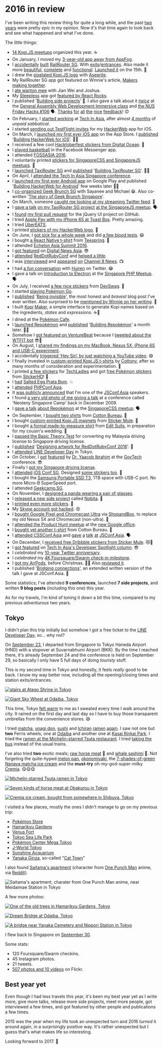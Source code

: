 2016 in review
===

I've been writing this review thing for quite a long while, and the past [two](/blog/2014/12/2014-in-review/) [years](/blog/2015/12/2015-in-review/) were pretty *epic* in my opinion. Now it's that time again to look back and see what happened and what I've done.

The *little* things:

- [14 Kopi.JS meetups](https://medium.com/kopi-js-community/kopi-js-in-2016-cf1b64f3f74a) organized this year. ☕️
- On January, I moved my [3-year-old app away from AppFog](https://twitter.com/cheeaun/status/682945640037388288).
- I [accidentally](https://twitter.com/cheeaun/status/683309888676564992) [built](https://twitter.com/cheeaun/status/683495506031448064) [RailRouter SG](https://twitter.com/cheeaun/status/683630691968397312). With [exits](https://twitter.com/cheeaun/status/684668992003248129)/[entrances](https://twitter.com/cheeaun/status/685105246301863938). Also made it more [beautiful](https://twitter.com/cheeaun/status/685761029591011328), [complete](https://twitter.com/cheeaun/status/686477545118646272) and [functional](https://twitter.com/cheeaun/status/687205902751944704). [Launched it](https://twitter.com/cheeaun/status/687826686625198080) on the 15th. 🚀
- I drew the [pixelated Kopi.JS logo](https://twitter.com/cheeaun/status/687132633118064640) with [Aseprite](https://www.aseprite.org/).
- My RailRouter SG app got featured on Winnie's article, [Makers making together](https://medium.com/@wynlim/makers-making-together-d5c50a0747f5#.hcm9l5kwo).
- I [ate wanton mee](https://twitter.com/madebyjw/status/690504861239013377) with Jian Wei and Joshua.
- My [Steepless](https://github.com/cheeaun/steepless) app got [featured by React Rocks](https://twitter.com/React_Rocks/status/690919457867169792).
- I published '[Building side projects](https://twitter.com/cheeaun/status/691644100244688896)' 📝. I also gave a talk about it [*twice*](https://twitter.com/cheeaun/status/693065472103682049) at the [General Assembly Web Development Immersive class](https://www.facebook.com/photo.php?fbid=10153701648345189&set=a.10153571215710189.1073741834.608990188&type=3&permPage=1) and [the NUS Friday Hacks #106](http://nushackers.org/2016/01/friday-hacks-106-Jan-29/) 🗣. [Thanks](https://twitter.com/vinhnglx/status/691656613090824193) [for](https://twitter.com/sayanee_/status/691770145136574464) [all](https://twitter.com/kentkadim/status/691824456122109953) [the](https://twitter.com/winstonyw/status/691833900675506177) [nice](https://twitter.com/samratshaw/status/693029072276840449) [feedback](https://twitter.com/UpWorks/status/693054984368185345)! 😊
- On February, I [started working](https://twitter.com/cheeaun/status/699187300295536640) at [Tech In Asia](https://www.techinasia.com/), after almost [4 months](https://twitter.com/cheeaun/status/657395165691146240) of *unpaid sabbatical*.
- I started [sending out TestFlight invites](https://twitter.com/cheeaun/status/700641588041502720) for my [HackerWeb](http://hackerwebapp.com/) app for iOS.
- On March, I [launched my first ever iOS app](https://twitter.com/cheeaun/status/704697299922919424) on the App Store. I [published](https://twitter.com/cheeaun/status/707735647134437376) '[Building HackerWeb for iOS](/blog/2016/03/building-hackerweb-ios/)'. 🚀📝
- I received a few cool [Hacktoberfest stickers from Digital Ocean](https://twitter.com/cheeaun/status/707542539771858945). 👾
- I [played basketball](https://twitter.com/cheeaun/status/710678145490243585) in the Facebook Messenger app.
- I attended [FOSSASIA 2016](http://2016.fossasia.org/).
- I voluntarily printed [stickers for SingaporeCSS and SingaporeJS meetups](https://twitter.com/cheeaun/status/711064410983309313). 👾
- I [launched TaxiRouter SG](https://twitter.com/cheeaun/status/712809348230066176) and [published](https://twitter.com/cheeaun/status/714619229618606080) '[Building TaxiRouter SG](/blog/2016/03/building-taxirouter-sg/)'. 🚀📝
- On April, I [attended the Tech In Asia Singapore conference](https://twitter.com/cheeaun/status/719707096384540672).
- I [launched my first ever Android app](https://twitter.com/cheeaun/status/722800946053394433) on Google Play and published '[Building HackerWeb for Android](/blog/2016/05/building-hackerweb-android/)' few weeks later 🚀📝
- I [co-organized Geek Brunch SG](https://twitter.com/geekbrunchsg/status/726330597031858176) with Sayanee and Michael 😁. Also co-written '[The story of Geek Brunch Singapore](https://medium.com/we-build-sg/the-story-of-geek-brunch-singapore-943c3c99515f)'.
- On March, someone [caught me looking at my streaming Twitter feed](https://twitter.com/huiyileeee/status/729949926424117248). 👀
- I [gave a talk](https://twitter.com/woohuiren/status/733270479964774400) [on my TaxiRouter SG project](https://twitter.com/cliener/status/733276057604784129) [at the SingaporeJS meetup](https://engineers.sg/video/taxi-router-talk-js--737). 🗣
- I [found](https://twitter.com/cheeaun/status/733508759721377792) [my first pull request](https://github.com/jquery/jquery-ui/pull/11) for the jQuery UI project on GitHub.
- I tried [Apple Pay with my iPhone 6S at Toast Box](https://twitter.com/cheeaun/status/735353321867841536). Pretty amazing.
- I tried [UberEATS](https://twitter.com/cheeaun/status/735684613842960385).
- I printed [stickers of my HackerWeb logo](https://twitter.com/cheeaun/status/736388132568862721). 👾
- On June, I [got sick for a whole week](https://twitter.com/cheeaun/status/741836646639796224) and did [a few blood tests](https://twitter.com/cheeaun/status/742549511537451008). 😷
- I bought [a React Native t-shirt](https://twitter.com/cheeaun/status/742376103256330240) from [Teespring](https://teespring.com/shop/react-native-fan). 👕
- I attended [Echelon Asia Summit 2016](https://e27.co/echelon/asia/).
- I [got featured](https://twitter.com/cheeaun/status/744732576904949760) on [Digital News Asia](https://www.digitalnewsasia.com/digital-economy/datasets-rest-us-datagovsg). 😎
- I [attended](https://twitter.com/cheeaun/status/745784891644719104) [RedDotRubyConf](https://twitter.com/cheeaun/status/746161599954690049) and [helped a little](https://twitter.com/JuanitoFatas/status/746278748882755584).
- I was [interviewed](https://twitter.com/cheeaun/status/745900777164636160) and [appeared](https://twitter.com/cheeaun/status/746003325007495168) [on](https://www.facebook.com/cheeaun/posts/10154099796376294) [Channel 8 News](https://www.youtube.com/watch?v=8zH8fbUNdKI). 📺
- I had [a *fun* conversation](https://twitter.com/jsstrn/status/746997997964169216) with [Huiren](https://twitter.com/woohuiren) on Twitter. 😂
- I gave a talk on [Introduction to Electron](https://engineers.sg/video/introduction-to-electron-singapore-php-user-group--837) at the [Singapore PHP Meetup](https://www.facebook.com/events/1029564810445427/). 🗣
- On July, I received [a few nice stickers](https://twitter.com/cheeaun/status/749984711011819520) from [DevSwag](https://devswag.com/). 👾
- I started [playing Pokémon Go](https://twitter.com/cheeaun/status/750547880805593089).
- I [published](https://twitter.com/cheeaun/status/751386198044618756) '[Being invisible](/blog/2016/07/being-invisible/)', the most honest and *bravest* blog post I've ever written. Also surprised to be [mentioned by Winnie on her writing](http://journal.winnielim.org/learning-to-be-a-human-being). 📝
- I built [Kopi](https://twitter.com/cheeaun/status/752174327064203264) [Maker](https://twitter.com/cheeaun/status/752874588170629122), a simple interface to generate Kopi names based on the ingredients, *states* and *expressions*. ☕️🚀
- I dined at the [Pokémon Cafe](https://www.instagram.com/p/BHzeoNohgMU/).
- I [launched Repokémon](https://twitter.com/cheeaun/status/753762545656172544) and [published](https://twitter.com/cheeaun/status/761391635053674499) '[Building Repokémon](/blog/2016/08/building-repokemon/)' a month later. 🚀📝
- Somehow I [got featured on VentureBeat](http://venturebeat.com/2016/07/27/space-chickens-and-other-strange-pictures-people-have-sent-to-wtf-is-that-bot/) because I [tweeted about the WTFIT bot](https://twitter.com/cheeaun/status/727791783971721216) 😎🐔
- On August, I [shared my findings on my MacBook, Nexus 5X, iPhone 6S and USB-C experiment](https://www.facebook.com/cheeaun/posts/10154217567516294).
- I accidentally [triggered 'Hey Siri' by just watching a YouTube video](https://twitter.com/cheeaun/status/764654413860528128). 😅
- I finally invested in [custom-printed Kopi.JS t-shirts](https://twitter.com/cheeaun/status/765883251688927233) by [Cottony](http://www.cottony.sg/), after so many months of consideration and experimentation. 👕
- I printed [a few stickers](https://www.instagram.com/p/BJUzDKkBa8y/) for [TechLadies](http://www.techladies.co/) and got [free Pokémon stickers](https://twitter.com/cheeaun/status/766964825125597184) from [StickerHD](https://stickerhd.com/)! 👾
- I [had](https://www.facebook.com/cheeaun/videos/10154248188206294/) [Salted Egg Prata Bom](https://www.instagram.com/p/BJX8CeZB4v2/). 💥
- I [attended](https://twitter.com/cheeaun/status/767901228735094784) [PHPConf.Asia](https://twitter.com/cheeaun/status/768265980925665280).
- It [was publicly announced](https://twitter.com/jsconfasia/status/769055813457543171) that I'm one of the [JSConf.Asia](https://2016.jsconf.asia/) speakers.
- I found [a very old photo of me giving a talk](https://www.flickr.com/photos/maltman23/4247730193/) at a conference called 'Neoteny Singapore Camp' back in December 2009.
- I [gave a talk](https://twitter.com/SingaporeCSS/status/770624036715892737) [about Repokémon](https://engineers.sg/video/repokemon-talk-css--1041) at the [SingaporeCSS meetup](https://www.meetup.com/SingaporeCSS/events/232766411/). 🗣
- On September, I [bought two shirts](https://twitter.com/cheeaun/status/772669093753126912) from [Cotton Bureau](https://cottonbureau.com/). 👕
- I bought [custom-printed Kopi.JS magnets](https://twitter.com/cheeaun/status/777531446302871553) from [Sticker Mule](https://www.stickermule.com/products/custom-magnets). 👾
- I bought [a formal made-to-measure shirt](https://twitter.com/cheeaun/status/778615578399416320) from [Edit Suits](http://www.editsuits.com/), in preparation for my cousin's wedding. 👕
- I [passed the Basic Theory Test](https://twitter.com/cheeaun/status/778772323994181633) for converting my Malaysia driving license to Singapore driving license.
- I [published](https://twitter.com/cheeaun/status/779135409422860288) '[Designing artwork for RedDotRubyConf 2016](/blog/2016/09/designing-artwork-reddotrubyconf-2016/)'. 📝
- I [attended](https://twitter.com/cheeaun/status/781301145079865346) [LINE Developer Day](http://linedevday.linecorp.com/jp/2016/) in Tokyo.
- On October, I [got](https://twitter.com/uzyn/status/784216794089201665) [featured](https://twitter.com/heliumlife/status/784217428410544128) by [Dr. Yaacob Ibrahim](https://www.parliament.gov.sg/mp/yaacob-ibrahim) at the [GovTech](https://www.tech.gov.sg/) conference. 😎
- Finally I [got my Singapore driving license](https://twitter.com/cheeaun/status/786892294620188672).
- I [attended](https://twitter.com/cheeaun/status/788921436182343682) [iOS Conf SG](https://twitter.com/cheeaun/status/789283295536099329). Designed [some stickers too](https://twitter.com/cheeaun/status/789099088939589632). 👾
- I bought the [Samsung Portable SSD T3](https://www.facebook.com/cheeaun/posts/10154441401556294), 1TB space with USB-C port. No more Micro-B SuperSpeed port.
- I attended [Geekcamp.SG](https://www.geekcamp.sg/).
- On November, I [designed a panda wearing a pair of glasses](https://twitter.com/cheeaun/status/793791324591841280).
- I [released a new side project](https://twitter.com/cheeaun/status/795433901871112193) called [Nobita](https://github.com/cheeaun/nobita). 🚀
- I [printed even more stickers](https://twitter.com/cheeaun/status/795953046761050112). 👾
- My [Skype account got hacked](https://twitter.com/cheeaun/status/799152247435247616). 😡
- I [bought Google Pixel and Chromecast Ultra](https://twitter.com/cheeaun/status/800597477468446720) via [ShopandBox](http://www.shopandbox.com/), to replace my *old* Nexus 5X and Chromecast (non-ultra). 📱
- I [attended the Product Hunt meetup](https://twitter.com/cheeaun/status/800667609595199488) at the [new Google office](https://www.meetup.com/Product-Hunt-Singapore-Meetup-Group/events/234747587/).
- I [bought yet another t-shirt](https://twitter.com/cheeaun/status/801081510476464129) from Cotton Bureau. 👕
- I [attended CSSConf.Asia](https://twitter.com/cheeaun/status/801588036677025798) and [gave](https://twitter.com/zellwk/status/802065265106092032) [a](https://twitter.com/uzyn/status/802068434246717440) [talk](https://twitter.com/jacobtyq/status/802072670921629696) [at](https://twitter.com/cheeaun/status/801956680636502016) [JSConf.Asia](https://twitter.com/cheeaun/status/802339384708235264). 🗣
- On December, I [received free Dribbble stickers from Sticker Mule](https://twitter.com/cheeaun/status/804229555472842754). 😻👾
- I [got featured](https://twitter.com/techinasia/status/806294919979507712) on [Tech In Asia's Developer Spotlight column](https://www.techinasia.com/talk/developer-spotlight-this-frontend-dev-wont-tell-you-where-to-start). 😎
- I *celebrated* my [10-year Twitter anniversary](https://twitter.com/cheeaun/status/810281727042031617).
- I *celebrated* my [4K Foursquare/Swarm check-in milestone](https://twitter.com/cheeaun/status/810690299391459328).
- I [got my AirPods](https://twitter.com/cheeaun/status/812209154601275393), before Christmas. 🎄🎁 Also [reviewed it](https://www.facebook.com/cheeaun/posts/10154695783141294).
- I published '[Bridging connections](blog/2016/12/bridging-connections/)', an extended written version of the talk I gave at JSConf.Asia. 📝

Some statistics; I've attended **9 conferences**, launched **7 side projects**, and written **9 blog posts** (including this one) this year.

As for my travels, I'm kind of toning it down a bit this time, compared to my previous *adventurous* two years.

Tokyo
---

I didn't plan this trip initially but somehow I got a free ticket to the [LINE Developer Day](http://linedevday.linecorp.com/jp/2016/), so… why not?

On [September 23](https://twitter.com/cheeaun/status/779258921949106176), I departed from Singapore to Tokyo Haneda Airport (HND) with a stopover at Suvarnabhumi Airport (BKK). By the time I reached there, it's already September 24 and the conference is held on September 29, so basically I only have 5 full days of doing *touristy* stuff.

This is my second time in Tokyo and honestly, it feels *really* good to be back. I know my way better now, including all the opening/closing times and station exits/entrances.

[![stairs at Atago Shrine in Tokyo](../images/photos/scenery/stairs-atago-shrine-tokyo.jpg)](https://www.instagram.com/p/BKunXd5gr46/)

[![Giant Sky Wheel at Odaiba, Tokyo](../images/photos/scenery/giant-sky-wheel-odaiba-tokyo.jpg)](https://www.instagram.com/p/BKxiCRngGui/)

This time, Tokyo [felt warm](https://twitter.com/cheeaun/status/779869648984477696) to me as I sweated every time I walk around the city. It rained on the first day and last day so I have to buy those transparent umbrellas from the convenience stores. 😅

I tried [matcha](https://www.instagram.com/p/BKuo5bpAz1l/), [unagi don](https://www.instagram.com/p/BKuwFV2A1Dm/), [sushi](https://www.instagram.com/p/BKxBthaAyro/) and [Ichiran](https://www.instagram.com/p/BKvTKOsgLfD/) [ramen](https://www.instagram.com/p/BKxzy_LAhSR/) [again](https://www.instagram.com/p/BKx1iLpAjYG/). I saw not one but **two** Ferris wheels; one at [Odaiba](https://www.instagram.com/p/BKxiCRngGui/) and another one at [Kasai Rinkai Park](https://www.instagram.com/p/BKxiTPXggWN/). I tried the [ramen at the Michelin-starred Tsuta restaurant](https://www.instagram.com/p/BKzsSwcgzXc/). I tried [taking the bus](https://www.instagram.com/p/BK47go1A_6O/) instead of the usual trains.

I've also tried **two** exotic meals; [raw horse meat](https://www.instagram.com/p/BK0pM3QgSFp/) 🐴 and [whale sashimi](https://www.instagram.com/p/BK2GB0Tgg13/) 🐳. Not forgeting the quite-hyped [melon pan](https://www.instagram.com/p/BK2e8-igHRB/), [okonomiyaki](https://www.instagram.com/p/BK8S1vyACq5/), the [7-shades-of-green](https://www.instagram.com/p/BK5S7UxgINb/) [Nanaya matcha ice cream](https://www.instagram.com/p/BK5TB9yAExb/) and the **must-try** oh-my-god-super-milky [Cremia](https://www.instagram.com/p/BK8Uf0QADO_/). 😋😋😋

[![Michelin-starred Tsuta ramen in Tokyo](../images/photos/objects/michelin-tsuta-ramen-tokyo.jpg)](https://www.instagram.com/p/BKzsSwcgzXc/)

[![Seven kinds of horse meat at Obakurou in Tokyo](../images/photos/objects/seven-kinds-horse-meat-obakurou-tokyo.jpg)](https://www.instagram.com/p/BK0pM3QgSFp/)

[![Cremia ice cream, bought from somewhere in Shibuya, Tokyo](../images/photos/objects/cremia-ice-cream-shibuya-tokyo.jpg)](https://www.instagram.com/p/BK8Uf0QADO_/)

I visited a few places, mostly the ones I didn't manage to go on my previous trip:

- [Pokémon Store](https://foursquare.com/v/%E3%83%9D%E3%82%B1%E3%83%A2%E3%83%B3%E3%82%B9%E3%83%88%E3%82%A2-%E6%9D%B1%E4%BA%AC%E9%A7%85%E5%BA%97/52a52e8311d2677d8b045583)
- [Hamarikyu Gardens](https://www.instagram.com/p/BKxhkj5AKZS/)
- [Venus Fort](https://www.instagram.com/p/BKxhtFWg_Iy/)
- [Tokyo Sea Life Park](https://www.instagram.com/p/BKxvXS3gfUk/)
- [Pokémon Center Mega Tokyo](https://foursquare.com/v/%E3%83%9D%E3%82%B1%E3%83%A2%E3%83%B3%E3%82%BB%E3%83%B3%E3%82%BF%E3%83%BC-%E3%83%A1%E3%82%AC%E3%83%88%E3%82%A6%E3%82%AD%E3%83%A7%E3%83%BC-pok%C3%A9mon-center-mega-tokyo/546688fa498efb616379c044)
- [J-World Tokyo](https://www.instagram.com/p/BK0Au_vA70P/)
- [Sunshine Acquarium](https://www.instagram.com/p/BK0BAzzgh01/)
- [Yanaka Ginza](https://www.instagram.com/p/BK0BYesgSJC/), so-called "[Cat Town](https://www.instagram.com/p/BK0Bgk_gawg/)"

I also found [Saitama's apartment](https://www.instagram.com/p/BK4nCO-Adqx/) (character from [One Punch Man](https://myanimelist.net/anime/30276/One_Punch_Man) anime, via [Reddit](https://www.reddit.com/r/OnePunchMan/comments/3yzuja/saitamas_houseapartment_is_real/)).

![Saitama's apartment, charater from One Punch Man anime, near Meidaimae Station in Tokyo](../images/photos/scenery/saitama-apartment-one-punch-man-anime-meidaimae-station-tokyo.jpg)

A few more photos:

[![One of the old trees in Hamarikyu Gardens, Tokyo](../images/photos/scenery/old-tree-hamarikyu-gardens-tokyo.jpg)](https://www.flickr.com/photos/cheeaun/30091056795/in/album-72157674625807336/)

[![Dream Bridge at Odaiba, Tokyo](../images/photos/scenery/dream-bridge-odaiba-tokyo.jpg)](https://www.flickr.com/photos/cheeaun/30007758881/in/album-72157674625807336/)

[![A bridge near Yanaka Cemetery and Nippori Station in Tokyo](../images/photos/scenery/bridge-yanaka-cemetery-nippori-station-tokyo.jpg)](https://www.flickr.com/photos/cheeaun/30057032516/in/album-72157674625807336/)

I flew back to Singapore on [September 30](https://twitter.com/cheeaun/status/781659713066807296).

Some stats:

- 120 Foursquare/Swarm checkins.
- 45 Instagram photos.
- 21 tweets.
- [507 photos and 10 videos](https://www.flickr.com/photos/cheeaun/albums/72157674625807336) on Flickr.

Best year yet
---

Even though I had less travels this year, it's been my best year yet as I write more, give more talks, release more side projects, meet more people, got interviewed a few times, and got featured by other people and publications a few times.

2015 was the year when my life took an unexpected turn and 2016 *turned* it around again, in a surprisingly positive way. It's rather unexpected but I guess that's what makes life so interesting.

Looking forward to 2017. 🚀
